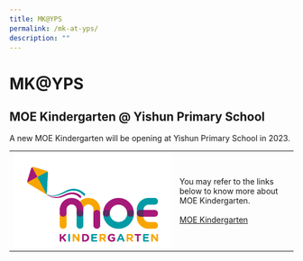 ```yaml
---
title: MK@YPS
permalink: /mk-at-yps/
description: ""
---
```

# MK@YPS

MOE Kindergarten @ Yishun Primary School
----------------------------------------

A new MOE Kindergarten will be opening at Yishun Primary School in 2023.

|   |   |
|:---:|----|
|<a href="https://www.moe.gov.sg/preschool/moe-kindergarten" target = "_blank"> <img src="/images/MOE%20Kindergarten%20Logo.jpg"></a> | You may refer to the links below to know more about MOE Kindergarten.<br><br> [MOE Kindergarten](https://www.moe.gov.sg/preschool/moe-kindergarten) |